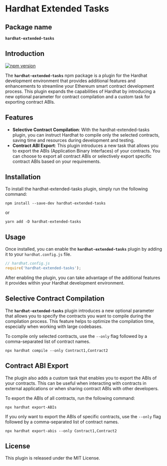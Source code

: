 # Hardhat Extended Tasks

## Package name

**`hardhat-extended-tasks`**

## Introduction

[![npm version](https://badge.fury.io/js/hardhat-extended-tasks.svg)](https://badge.fury.io/js/hardhat-extended-tasks)

The **`hardhat-extended-tasks`** npm package is a plugin for the Hardhat development environment that provides additional features and enhancements to streamline your Ethereum smart contract development process. This plugin expands the capabilities of Hardhat by introducing a new optional parameter for contract compilation and a custom task for exporting contract ABIs.

## Features

- **Selective Contract Compilation**: With the hardhat-extended-tasks plugin, you can instruct Hardhat to compile only the selected contracts, saving time and resources during development and testing.
- **Contract ABI Export**: This plugin introduces a new task that allows you to export the ABIs (Application Binary Interfaces) of your contracts. You can choose to export all contract ABIs or selectively export specific contract ABIs based on your requirements.

## Installation

To install the hardhat-extended-tasks plugin, simply run the following command:

```shell
npm install --save-dev hardhat-extended-tasks
```

or

```shell
yarn add -D hardhat-extended-tasks
```

## Usage

Once installed, you can enable the **`hardhat-extended-tasks`** plugin by adding it to your `hardhat.config.js` file.

```Javascript
// hardhat.config.js
require('hardhat-extended-tasks');
```

After enabling the plugin, you can take advantage of the additional features it provides within your Hardhat development environment.

## Selective Contract Compilation

The **`hardhat-extended-tasks`** plugin introduces a new optional parameter that allows you to specify the contracts you want to compile during the compilation process. This feature helps to optimize the compilation time, especially when working with large codebases.

To compile only selected contracts, use the `--only` flag followed by a comma-separated list of contract names.

```shell
npx hardhat compile --only Contract1,Contract2
```

## Contract ABI Export

The plugin also adds a custom task that enables you to export the ABIs of your contracts. This can be useful when interacting with contracts in external applications or when sharing contract ABIs with other developers.

To export the ABIs of all contracts, run the following command:

```shell
npx hardhat export-ABIs
```

If you only want to export the ABIs of specific contracts, use the `--only` flag followed by a comma-separated list of contract names.

```shell
npx hardhat export-abis --only Contract1,Contract2
```

## License

This plugin is released under the MIT License.